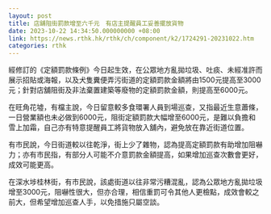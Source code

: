 ```yaml
---
layout: post
title: 店舖阻街罰款增至六千元　有店主提醒員工妥善擺放貨物
date: 2023-10-22 14:34:50.000000000 +08:00
link: https://news.rthk.hk/rthk/ch/component/k2/1724291-20231022.htm
categories: rthk
---
```


經修訂的《定額罰款條例》今日起生效，在公眾地方亂拋垃圾、吐痰、未經准許而展示招貼或海報，以及犬隻糞便弄污街道的定額罰款金額將由1500元提高至3000元；針對店舖阻街及非法棄置建築等廢物的定額罰款金額，則提高至6000元。

在旺角花墟，有檔主說，今日留意較多食環署人員到場巡查，又指最近生意蕭條，一日營業額也未必做到6000元，阻街定額罰款大幅增至6000元，是難以負擔和雪上加霜，自己亦有特意提醒員工將貨物放入舖內，避免放在靠近街道位置。

有市民說，今日街道較以往乾淨，街上少了雜物，認為提高定額罰款有助增加阻嚇力；亦有市民指，有部分人可能不介意罰款金額提高，如果增加巡查次數會更好，成效可能更高。

在深水埗桂林街，有市民說，該處街道以往非常污糟混亂，認為公眾地方亂拋垃圾增至3000元，阻嚇性很大，但亦合理，相信重罰可令其他人更檢點，成效會較之前大，但希望增加巡查人手，以免措施只屬空談。
